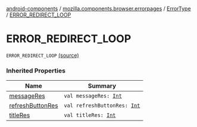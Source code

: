 [android-components](../../index.md) / [mozilla.components.browser.errorpages](../index.md) / [ErrorType](index.md) / [ERROR_REDIRECT_LOOP](./-e-r-r-o-r_-r-e-d-i-r-e-c-t_-l-o-o-p.md)

# ERROR_REDIRECT_LOOP

`ERROR_REDIRECT_LOOP` [(source)](https://github.com/mozilla-mobile/android-components/blob/master/components/browser/errorpages/src/main/java/mozilla/components/browser/errorpages/ErrorPages.kt#L103)

### Inherited Properties

| Name | Summary |
|---|---|
| [messageRes](message-res.md) | `val messageRes: `[`Int`](https://kotlinlang.org/api/latest/jvm/stdlib/kotlin/-int/index.html) |
| [refreshButtonRes](refresh-button-res.md) | `val refreshButtonRes: `[`Int`](https://kotlinlang.org/api/latest/jvm/stdlib/kotlin/-int/index.html) |
| [titleRes](title-res.md) | `val titleRes: `[`Int`](https://kotlinlang.org/api/latest/jvm/stdlib/kotlin/-int/index.html) |
